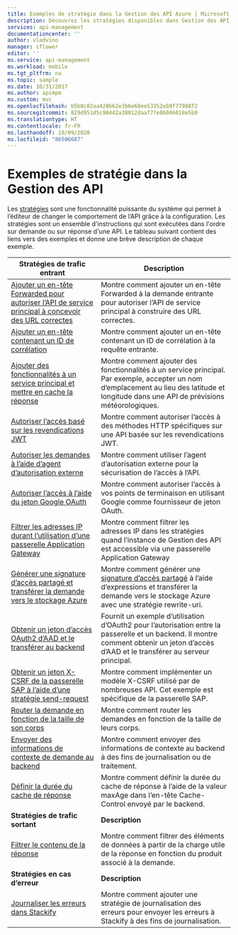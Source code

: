 ```yaml
---
title: Exemples de stratégie dans la Gestion des API Azure | Microsoft Docs
description: Découvrez les stratégies disponibles dans Gestion des API Azure.
services: api-management
documentationcenter: ''
author: vladvino
manager: cflower
editor: ''
ms.service: api-management
ms.workload: mobile
ms.tgt_pltfrm: na
ms.topic: sample
ms.date: 10/31/2017
ms.author: apimpm
ms.custom: mvc
ms.openlocfilehash: b5b8c82aa420b62e3b6e68ee53352eb9f77988f2
ms.sourcegitcommit: 829d951d5c90442a38012daaf77e86046018e5b9
ms.translationtype: HT
ms.contentlocale: fr-FR
ms.lasthandoff: 10/09/2020
ms.locfileid: "86506687"
---
```

# <a name="api-management-policy-samples"></a>Exemples de stratégie dans la Gestion des API

Les [stratégies](../api-management-howto-policies.md) sont une fonctionnalité puissante du système qui permet à l’éditeur de changer le comportement de l’API grâce à la configuration. Les stratégies sont un ensemble d'instructions qui sont exécutées dans l'ordre sur demande ou sur réponse d'une API. Le tableau suivant contient des liens vers des exemples et donne une brève description de chaque exemple.

| Stratégies de trafic entrant | Description |
| ---------------- | ----------- |
| [Ajouter un en-tête Forwarded pour autoriser l’API de service principal à concevoir des URL correctes](./set-header-to-enable-backend-to-construct-urls.md) | Montre comment ajouter un en-tête Forwarded à la demande entrante pour autoriser l’API de service principal à construire des URL correctes.                                                                                                        |
| [Ajouter un en-tête contenant un ID de corrélation](./add-correlation-id.md)                                                             | Montre comment ajouter un en-tête contenant un ID de corrélation à la requête entrante.                                                                                                                                        |
| [Ajouter des fonctionnalités à un service principal et mettre en cache la réponse](./cache-response.md)                                             | Montre comment ajouter des fonctionnalités à un service principal. Par exemple, accepter un nom d’emplacement au lieu des latitude et longitude dans une API de prévisions météorologiques.                                                                    |
| [Autoriser l’accès basé sur les revendications JWT](./authorize-request-based-on-jwt-claims.md)                                              | Montre comment autoriser l’accès à des méthodes HTTP spécifiques sur une API basée sur les revendications JWT.                                                                                                                                       |
| [Autoriser les demandes à l’aide d’agent d’autorisation externe](./authorize-request-using-external-authorizer.md)                                                   | Montre comment utiliser l’agent d’autorisation externe pour la sécurisation de l’accès à l’API.                                                                                                                                                               |
| [Autoriser l’accès à l’aide du jeton Google OAuth](./use-google-as-oauth-token-provider.md)                                            | Montre comment autoriser l’accès à vos points de terminaison en utilisant Google comme fournisseur de jeton OAuth.                                                                                                                                    |
| [Filtrer les adresses IP durant l’utilisation d’une passerelle Application Gateway](./filter-ip-addresses-when-using-appgw.md) | Montre comment filtrer les adresses IP dans les stratégies quand l’instance de Gestion des API est accessible via une passerelle Application Gateway
| [Générer une signature d’accès partagé et transférer la demande vers le stockage Azure](./generate-shared-access-signature.md)                  | Montre comment générer une [signature d’accès partagé](../../storage/common/storage-sas-overview.md) à l’aide d’expressions et transférer la demande vers le stockage Azure avec une stratégie rewrite-uri. |
| [Obtenir un jeton d’accès OAuth2 d’AAD et le transférer au backend](./use-oauth2-for-authorization.md)                             | Fournit un exemple d’utilisation d’OAuth2 pour l’autorisation entre la passerelle et un backend. Il montre comment obtenir un jeton d’accès d’AAD et le transférer au serveur principal.                                                    |
| [Obtenir un jeton X-CSRF de la passerelle SAP à l’aide d’une stratégie send-request](./get-x-csrf-token-from-sap-gateway.md)                           | Montre comment implémenter un modèle X-CSRF utilisé par de nombreuses API. Cet exemple est spécifique de la passerelle SAP.                                                                                                                           |
| [Router la demande en fonction de la taille de son corps](./route-requests-based-on-size.md)                                            | Montre comment router les demandes en fonction de la taille de leurs corps.                                                                                                                                                       |
| [Envoyer des informations de contexte de demande au backend](./send-request-context-info-to-backend-service.md)                    | Montre comment envoyer des informations de contexte au backend à des fins de journalisation ou de traitement.                                                                                                                                |
| [Définir la durée du cache de réponse](./set-cache-duration.md)                                                                          | Montre comment définir la durée du cache de réponse à l’aide de la valeur maxAge dans l’en-tête Cache-Control envoyé par le backend.                                                                                                             |
| **Stratégies de trafic sortant** | **Description** |
| [Filtrer le contenu de la réponse](./filter-response-content.md)                                                                         | Montre comment filtrer des éléments de données à partir de la charge utile de la réponse en fonction du produit associé à la demande.                                                                                                        |
| **Stratégies en cas d’erreur** | **Description** |
| [Journaliser les erreurs dans Stackify](./log-errors-to-stackify.md)                                                                           | Montre comment ajouter une stratégie de journalisation des erreurs pour envoyer les erreurs à Stackify à des fins de journalisation.                                                                                                                                            |
